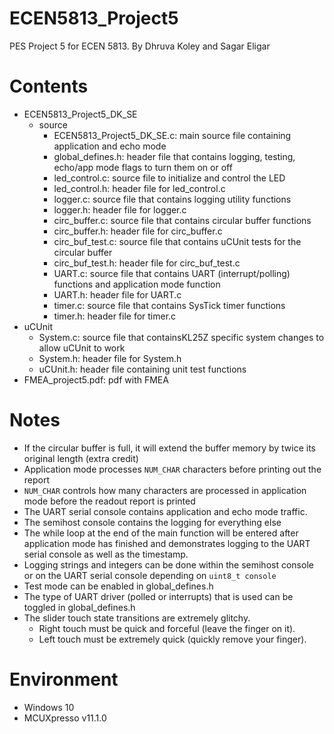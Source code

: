 # ECEN5813_Project5
PES Project 5 for ECEN 5813. By Dhruva Koley and Sagar Eligar

# Contents
- ECEN5813_Project5_DK_SE
  - source
    - ECEN5813_Project5_DK_SE.c: main source file containing application and echo mode
	- global_defines.h: header file that contains logging, testing, echo/app mode flags to turn them on or off
	- led_control.c: source file to initialize and control the LED
	- led_control.h: header file for led_control.c
	- logger.c: source file that contains logging utility functions
	- logger.h: header file for logger.c
	- circ_buffer.c: source file that contains circular buffer functions
	- circ_buffer.h: header file for circ_buffer.c
	- circ_buf_test.c: source file that contains uCUnit tests for the circular buffer
	- circ_buf_test.h: header file for circ_buf_test.c
	- UART.c: source file that contains UART (interrupt/polling) functions and application mode function
	- UART.h: header file for UART.c
	- timer.c: source file that contains SysTick timer functions
	- timer.h: header file for timer.c
- uCUnit
	- System.c: source file that containsKL25Z specific system changes to allow uCUnit to work
	- System.h: header file for System.h
	- uCUnit.h: header file containing unit test functions
- FMEA_project5.pdf: pdf with FMEA

# Notes
- If the circular buffer is full, it will extend the buffer memory by twice its original length (extra credit)
- Application mode processes `NUM_CHAR` characters before printing out the report
- `NUM_CHAR` controls how many characters are processed in application mode before the readout report is printed
- The UART serial console contains application and echo mode traffic.
- The semihost console contains the logging for everything else
- The while loop at the end of the main function will be entered after application mode has finished and demonstrates logging to the UART serial console as well as the timestamp.
- Logging strings and integers can be done within the semihost console or on the UART serial console depending on `uint8_t console`
- Test mode can be enabled in global_defines.h
- The type of UART driver (polled or interrupts) that is used can be toggled in global_defines.h
- The slider touch state transitions are extremely glitchy. 
	- Right touch must be quick and forceful (leave the finger on it). 
	- Left touch must be extremely quick (quickly remove your finger).

# Environment
 - Windows 10
 - MCUXpresso v11.1.0